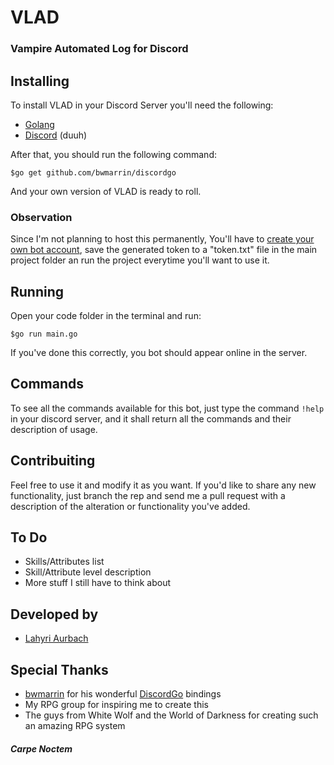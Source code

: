 # VLAD
### Vampire Automated Log for Discord

## Installing

To install VLAD in your Discord Server you'll need the following:

* [Golang](https://golang.org/)
* [Discord](https://discordapp.com/) (duuh)

After that, you should run the following command:
```
$go get github.com/bwmarrin/discordgo
```
And your own version of VLAD is ready to roll.

### Observation

Since I'm not planning to host this permanently, You'll have to [create your own bot account](https://discordpy.readthedocs.io/en/rewrite/discord.html), save the generated token to a "token.txt" file in the main project folder an run the project everytime you'll want to use it.

## Running

Open your code folder in the terminal and run:
```
$go run main.go
```
If you've done this correctly, you bot should appear online in the server.

## Commands

To see all the commands available for this bot, just type the command ` !help ` in your discord server, and it shall return all the commands and their description of usage.

## Contribuiting

Feel free to use it and modify it as you want. If you'd like to share any new functionality, just branch the rep and send me a pull request with a description of the alteration or functionality you've added.

## To Do

* Skills/Attributes list
* Skill/Attribute level description
* More stuff I still have to think about

## Developed by
* [Lahyri Aurbach](https://github.com/lahyri)

## Special Thanks
* [bwmarrin](https://github.com/bwmarrin) for his wonderful [DiscordGo](https://github.com/bwmarrin/discordgo) bindings
* My RPG group for inspiring me to create this
* The guys from White Wolf and the World of Darkness for creating such an amazing RPG system

##### Carpe Noctem